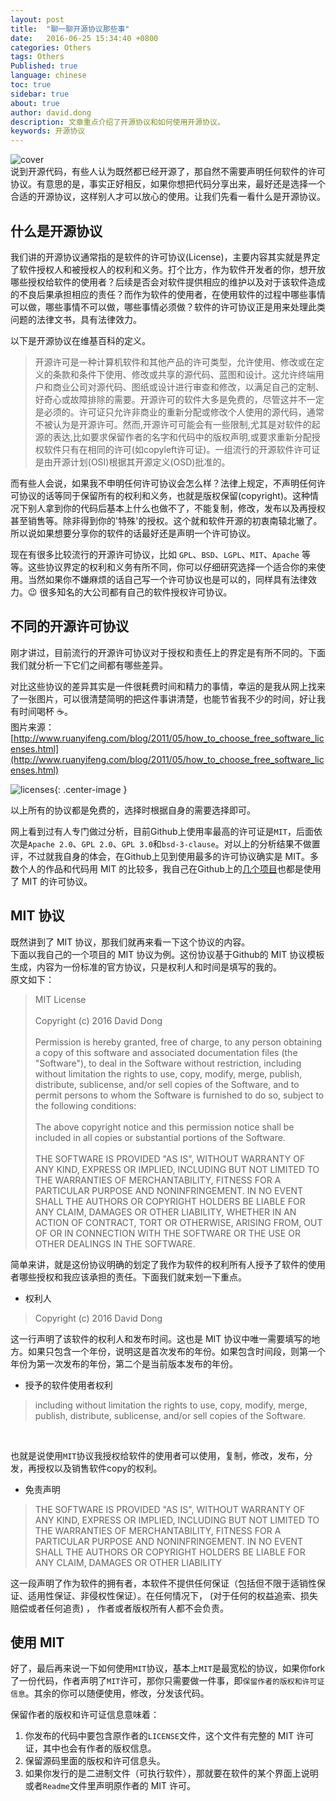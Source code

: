 ```yaml
---
layout: post
title:  "聊一聊开源协议那些事"
date:   2016-06-25 15:34:40 +0800
categories: Others
tags: Others
Published: true
language: chinese
toc: true
sidebar: true
about: true
author: david.dong
description: 文章重点介绍了开源协议和如何使用开源协议。
keywords: 开源协议
---
```

![cover]({{site.cdn_baseurl}}/assets/image/others-license-cover.jpeg)     
说到开源代码，有些人认为既然都已经开源了，那自然不需要声明任何软件的许可协议。有意思的是，事实正好相反，如果你想把代码分享出来，最好还是选择一个合适的开源协议，这样别人才可以放心的使用。让我们先看一看什么是开源协议。

## 什么是开源协议
我们讲的开源协议通常指的是软件的许可协议(License)，主要内容其实就是界定了软件授权人和被授权人的权利和义务。打个比方，作为软件开发者的你，想开放哪些授权给软件的使用者？后续是否会对软件提供相应的维护以及对于该软件造成的不良后果承担相应的责任？而作为软件的使用者，在使用软件的过程中哪些事情可以做，哪些事情不可以做，哪些事情必须做？软件的许可协议正是用来处理此类问题的法律文书，具有法律效力。

以下是开源协议在维基百科的定义。
> 开源许可是一种计算机软件和其他产品的许可类型，允许使用、修改或在定义的条款和条件下使用、修改或共享的源代码、蓝图和设计。这允许终端用户和商业公司对源代码、图纸或设计进行审查和修改，以满足自己的定制、好奇心或故障排除的需要。开源许可的软件大多是免费的，尽管这并不一定是必须的。许可证只允许非商业的重新分配或修改个人使用的源代码，通常不被认为是开源许可。然而,开源许可可能会有一些限制,尤其是对软件的起源的表达,比如要求保留作者的名字和代码中的版权声明,或要求重新分配授权软件只有在相同的许可(如copyleft许可证)。一组流行的开源软件许可证是由开源计划(OSI)根据其开源定义(OSD)批准的。

而有些人会说，如果我不申明任何许可协议会怎么样？法律上规定，不声明任何许可协议的话等同于保留所有的权利和义务，也就是版权保留(copyright)。这种情况下别人拿到你的代码后基本上什么也做不了，不能复制，修改，发布以及再授权甚至销售等。除非得到你的'特殊'的授权。这个就和软件开源的初衷南辕北辙了。所以说如果想要分享你的软件的话最好还是声明一个许可协议。

现在有很多比较流行的开源许可协议，比如 `GPL`、`BSD`、`LGPL`、`MIT`、`Apache` 等等。这些协议界定的权利和义务有所不同，你可以仔细研究选择一个适合你的来使用。当然如果你不嫌麻烦的话自己写一个许可协议也是可以的，同样具有法律效力。😉 很多知名的大公司都有自己的软件授权许可协议。

## 不同的开源许可协议
刚才讲过，目前流行的开源许可协议对于授权和责任上的界定是有所不同的。下面我们就分析一下它们之间都有哪些差异。

对比这些协议的差异其实是一件很耗费时间和精力的事情，幸运的是我从网上找来了一张图片，可以很清楚简明的把这件事讲清楚，也能节省我不少的时间，好让我有时间喝杯 ☕。   
图片来源：[http://www.ruanyifeng.com/blog/2011/05/how_to_choose_free_software_licenses.html](http://www.ruanyifeng.com/blog/2011/05/how_to_choose_free_software_licenses.html)

![licenses]({{site.cdn_baseurl}}/assets/image/others-license-01.png){: .center-image }

以上所有的协议都是免费的，选择时根据自身的需要选择即可。

网上看到过有人专门做过分析，目前Github上使用率最高的许可证是`MIT`，后面依次是`Apache 2.0`、`GPL 2.0`、`GPL 3.0`和`bsd-3-clause`。对以上的分析结果不做置评，不过就我自身的体会，在Github上见到使用最多的许可协议确实是 MIT。多数个人的作品和代码用 MIT 的比较多，我自己在Github上的[几个项目](https://github.com/gangdong?tab=repositories)也都是使用了 MIT 的许可协议。

## MIT 协议
既然讲到了 MIT 协议，那我们就再来看一下这个协议的内容。   
下面以我自己的一个项目的 MIT 协议为例。这份协议基于Github的 MIT 协议模板生成，内容为一份标准的官方协议，只是权利人和时间是填写的我的。   
原文如下：   
> MIT License<br/><br/>
Copyright (c) 2016 David Dong<br/><br/>
Permission is hereby granted, free of charge, to any person obtaining a copy
of this software and associated documentation files (the "Software"), to deal
in the Software without restriction, including without limitation the rights
to use, copy, modify, merge, publish, distribute, sublicense, and/or sell
copies of the Software, and to permit persons to whom the Software is
furnished to do so, subject to the following conditions:<br/><br/>
The above copyright notice and this permission notice shall be included in all
copies or substantial portions of the Software.<br/><br/>
THE SOFTWARE IS PROVIDED "AS IS", WITHOUT WARRANTY OF ANY KIND, EXPRESS OR
IMPLIED, INCLUDING BUT NOT LIMITED TO THE WARRANTIES OF MERCHANTABILITY,
FITNESS FOR A PARTICULAR PURPOSE AND NONINFRINGEMENT. IN NO EVENT SHALL THE
AUTHORS OR COPYRIGHT HOLDERS BE LIABLE FOR ANY CLAIM, DAMAGES OR OTHER
LIABILITY, WHETHER IN AN ACTION OF CONTRACT, TORT OR OTHERWISE, ARISING FROM,
OUT OF OR IN CONNECTION WITH THE SOFTWARE OR THE USE OR OTHER DEALINGS IN THE
SOFTWARE.

简单来讲，就是这份协议明确的划定了我作为软件的权利所有人授予了软件的使用者哪些授权和我应该承担的责任。下面我们就来划一下重点。

+ 权利人
> Copyright (c) 2016 David Dong<br/>

这一行声明了该软件的权利人和发布时间。这也是 MIT 协议中唯一需要填写的地方。如果只包含一个年份，说明这是首次发布的年份。如果包含时间段，则第一个年份为第一次发布的年份，第二个是当前版本发布的年份。
+ 授予的软件使用者权利
> including without limitation the rights to use, copy, modify, merge, publish, distribute, sublicense, and/or sell copies of the Software.
<br/>

也就是说使用`MIT`协议我授权给软件的使用者可以使用，复制，修改，发布，分发，再授权以及销售软件copy的权利。
+ 免责声明
> THE SOFTWARE IS PROVIDED "AS IS", WITHOUT WARRANTY OF ANY KIND, EXPRESS OR
IMPLIED, INCLUDING BUT NOT LIMITED TO THE WARRANTIES OF MERCHANTABILITY,
FITNESS FOR A PARTICULAR PURPOSE AND NONINFRINGEMENT. IN NO EVENT SHALL THE
AUTHORS OR COPYRIGHT HOLDERS BE LIABLE FOR ANY CLAIM, DAMAGES OR OTHER
LIABILITY

这一段声明了作为软件的拥有者，本软件不提供任何保证（包括但不限于适销性保证、适用性保证、非侵权性保证）。在任何情况下， (对于任何的权益追索、损失赔偿或者任何追责) ， 作者或者版权所有人都不会负责。

## 使用 MIT
好了，最后再来说一下如何使用`MIT`协议，基本上`MIT`是最宽松的协议，如果你fork了一份代码，作者声明了`MIT`许可，那你只需要做一件事，即`保留作者的版权和许可证信息`。其余的你可以随便使用，修改，分发该代码。

保留作者的版权和许可证信息意味着：
1. 你发布的代码中要包含原作者的`LICENSE`文件，这个文件有完整的 MIT 许可证，其中也会有作者的版权信息。
2. 保留源码里面的版权和许可信息头。
3. 如果你发行的是二进制文件（可执行软件），那就要在软件的某个界面上说明或者`Readme`文件里声明原作者的 MIT 许可。